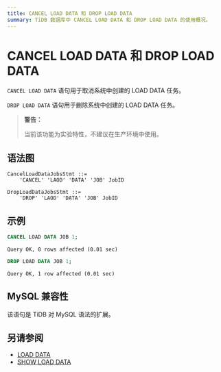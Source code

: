 ```yaml
---
title: CANCEL LOAD DATA 和 DROP LOAD DATA
summary: TiDB 数据库中 CANCEL LOAD DATA 和 DROP LOAD DATA 的使用概况。
---
```


# CANCEL LOAD DATA 和 DROP LOAD DATA

`CANCEL LOAD DATA` 语句用于取消系统中创建的 LOAD DATA 任务。

`DROP LOAD DATA` 语句用于删除系统中创建的 LOAD DATA 任务。

> **警告：**
>
> 当前该功能为实验特性，不建议在生产环境中使用。

## 语法图

```ebnf+diagram
CancelLoadDataJobsStmt ::=
    'CANCEL' 'LAOD' 'DATA' 'JOB' JobID

DropLoadDataJobsStmt ::=
    'DROP' 'LAOD' 'DATA' 'JOB' JobID
```

## 示例

```sql
CANCEL LOAD DATA JOB 1;
```

```
Query OK, 0 rows affected (0.01 sec)
```

```sql
DROP LOAD DATA JOB 1;
```

```
Query OK, 1 row affected (0.01 sec)
```

## MySQL 兼容性

该语句是 TiDB 对 MySQL 语法的扩展。

## 另请参阅

* [LOAD DATA](/sql-statements/sql-statement-load-data.md)
* [SHOW LOAD DATA](/sql-statements/sql-statement-show-load-data.md)
